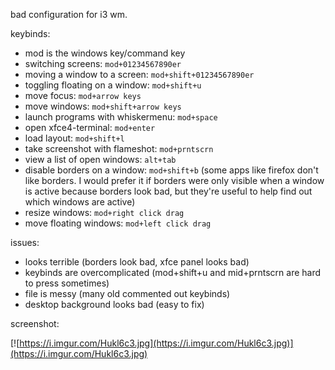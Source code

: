 bad configuration for i3 wm.

keybinds:

- mod is the windows key/command key
- switching screens: `mod+01234567890er`
- moving a window to a screen: `mod+shift+01234567890er`
- toggling floating on a window: `mod+shift+u`
- move focus: `mod+arrow keys`
- move windows: `mod+shift+arrow keys`
- launch programs with whiskermenu: `mod+space`
- open xfce4-terminal: `mod+enter`
- load layout: `mod+shift+l`
- take screenshot with flameshot: `mod+prntscrn`
- view a list of open windows: `alt+tab`
- disable borders on a window: `mod+shift+b` (some apps like firefox don't like borders. I would prefer it if borders were only visible when a window is active because borders look bad, but they're useful to help find out which windows are active)
- resize windows: `mod+right click drag`
- move floating windows: `mod+left click drag`

issues:

- looks terrible (borders look bad, xfce panel looks bad)
- keybinds are overcomplicated (mod+shift+u and mid+prntscrn are hard to press sometimes)
- file is messy (many old commented out keybinds)
- desktop background looks bad (easy to fix)

screenshot:

[![https://i.imgur.com/Hukl6c3.jpg](https://i.imgur.com/Hukl6c3.jpg)](https://i.imgur.com/Hukl6c3.jpg)
